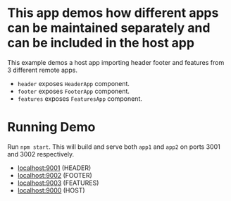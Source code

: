 # This app demos how different apps can be maintained separately and can be included in the host app

This example demos a host app importing header footer and features from 3 different remote apps.

- `header` exposes `HeaderApp` component.
- `footer` exposes `FooterApp` component.
- `features` exposes `FeaturesApp` component.

# Running Demo

Run `npm start`. This will build and serve both `app1` and `app2` on ports 3001 and 3002 respectively.

- [localhost:9001](http://localhost:9001/) (HEADER)
- [localhost:9002](http://localhost:9002/) (FOOTER)
- [localhost:9003](http://localhost:9003/) (FEATURES)
- [localhost:9000](http://localhost:9000/) (HOST)
